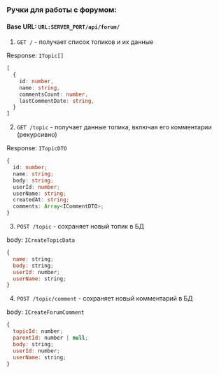 ### Ручки для работы с форумом:

#### Base URL: `URL:SERVER_PORT/api/forum/`

1. `GET /` - получает список топиков и их данные

Response: `ITopic[]`
```ts
[
  {
    id: number,
    name: string,
    commentsCount: number,
    lastCommentDate: string,
  }
]
```

2. `GET /topic` - получает данные топика, включая его комментарии (рекурсивно)

Response: `ITopicDTO`
```ts
{
  id: number;
  name: string;
  body: string;
  userId: number;
  userName: string;
  createdAt: string;
  comments: Array<ICommentDTO>;
}
```

3. `POST /topic` - сохраняет новый топик в БД

body: `ICreateTopicData`
```javascript
{
  name: string;
  body: string;
  userId: number;
  userName: string;
}
```

4. `POST /topic/comment` - сохраняет новый комментарий в БД

body: `ICreateForumComment`
```javascript
{
  topicId: number;
  parentId: number | null;
  body: string;
  userId: number;
  userName: string;
}
```
